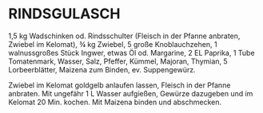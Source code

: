 # RINDSGULASCH

1,5 kg Wadschinken od. Rindsschulter (Fleisch in der Pfanne anbraten,
Zwiebel im Kelomat), ¾ kg Zwiebel, 5 große Knoblauchzehen, 1
walnussgroßes Stück Ingwer, etwas Öl od. Margarine, 2 EL Paprika, 1 Tube
Tomatenmark, Wasser, Salz, Pfeffer, Kümmel, Majoran, Thymian, 5
Lorbeerblätter, Maizena zum Binden, ev. Suppengewürz.

Zwiebel im Kelomat goldgelb anlaufen lassen, Fleisch in der Pfanne
anbraten. Mit ungefähr 1 L Wasser aufgießen, Gewürze dazugeben und im
Kelomat 20 Min. kochen. Mit Maizena binden und abschmecken.

